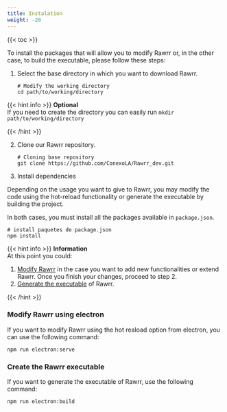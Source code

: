 ```yaml
---
title: Instalation
weight: -20
---
```


{{< toc >}}

To install the packages that will allow you to modify Rawrr or, in the other case, to build the executable, please follow these steps:

1. Select the base directory in which you want to download Rawrr.
   
   ```Shell
   # Modify the working directory
   cd path/to/working/directory
   ```

{{< hint info >}}
**Optional**\
If you need to create the directory you can easily run `mkdir path/to/working/directory`

{{< /hint >}}

2. Clone our Rawrr repository.

   ```Shell
   # Cloning base repository
   git clone https://github.com/ConexoLA/Rawrr_dev.git
   ```

3. Install dependencies

Depending on the usage you want to give to Rawrr, you may modify the code using the hot-reload functionality or generate the executable by building the project. 

In both cases, you must install all the packages available in `package.json`.

   ```Shell
   # install paquetes de package.json
   npm install
   ```

{{< hint info >}}
**Information**\
At this point you could: 

1. [Modify Rawrr](#modify-rawrr-using-electron) in the case you want to add new functionalities or extend Rawrr. Once you finish your changes, proceed to step 2.
2. [Generate the executable](#create-the-rawrr-executable) of Rawrr.

{{< /hint >}}

### Modify Rawrr using electron

If you want to modify Rawrr using the hot reaload option from electron, you can use the following command:

```Shell
npm run electron:serve
```
### Create the Rawrr executable

If you want to generate the executable of Rawrr, use the following command:

```Shell
npm run electron:build
```